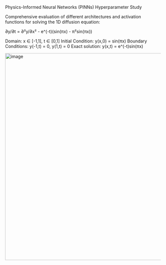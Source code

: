 Physics-Informed Neural Networks (PINNs) Hyperparameter Study

Comprehensive evaluation of different architectures and activation functions for solving the 1D diffusion equation:

∂y/∂t = ∂²y/∂x² - e^(-t)(sin(πx) - π²sin(πx))


Domain: x ∈ [-1,1], t ∈ [0,1]
Initial Condition: y(x,0) = sin(πx)
Boundary Conditions: y(-1,t) = 0, y(1,t) = 0
Exact solution: y(x,t) = e^(-t)sin(πx)

<img width="1380" height="671" alt="image" src="https://github.com/user-attachments/assets/a6d153e4-4103-4530-a687-4859b88981e5" />
